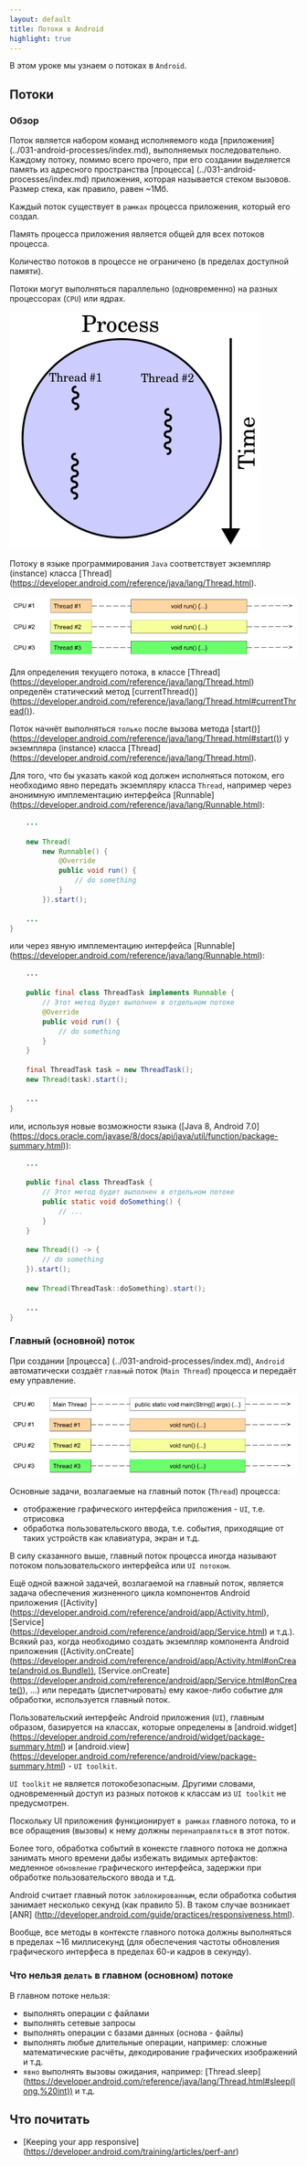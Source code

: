 ```yaml
---
layout: default
title: Потоки в Android
highlight: true
---
```


В этом уроке мы узнаем о потоках в `Android`.

##  Потоки

### Обзор

Поток является набором команд исполняемого кода [приложения] (../031-android-processes/index.md), выполняемых последовательно. Каждому потоку, помимо всего прочего, при его создании выделяется память из адресного пространства [процесса] (../031-android-processes/index.md) приложения, которая называется стеком вызовов. Размер стека, как правило, равен ~1Мб.

Каждый поток существует в `рамках` процесса приложения, который его создал.

Память процесса приложения является общей для всех потоков процесса.

Количество потоков в процессе не ограничено (в пределах доступной памяти).

Потоки могут выполняться параллельно (одновременно) на разных процессорах (`CPU`) или ядрах.

<img src="./img/Multithreaded_process.png"/>

Потоку в языке программирования `Java` соответствует экземпляр (instance) класса [Thread] (https://developer.android.com/reference/java/lang/Thread.html).

<img src="./img/thread_cpu_1.png"/>

Для определения текущего потока, в классе [Thread] (https://developer.android.com/reference/java/lang/Thread.html) определён статический метод [currentThread()] (https://developer.android.com/reference/java/lang/Thread.html#currentThread()).

Поток начнёт выполняться `только` после вызова метода [start()] (https://developer.android.com/reference/java/lang/Thread.html#start()) у экземпляра (instance) класса [Thread] (https://developer.android.com/reference/java/lang/Thread.html).

Для того, что бы указать какой код должен исполняться потоком, его необходимо явно передать экземпляру класса `Thread`, например через анонимную имплементацию интерфейса [Runnable] (https://developer.android.com/reference/java/lang/Runnable.html):

```java
    ...

    new Thread(
        new Runnable() {
            @Override
            public void run() {
                // do something
            }
        }).start();

    ...
}
```

или через явную имплементацию интерфейса [Runnable] (https://developer.android.com/reference/java/lang/Runnable.html):

```java
    ...

    public final class ThreadTask implements Runnable {
        // Этот метод будет выполнен в отдельном потоке
        @Override
        public void run() {
            // do something
        }
    }

    final ThreadTask task = new ThreadTask();
    new Thread(task).start();

    ...
}
```

или, иcпользуя новые возможности языка ([Java 8, Android 7.0] (https://docs.oracle.com/javase/8/docs/api/java/util/function/package-summary.html)):

```java
    ...
    
    public final class ThreadTask {
        // Этот метод будет выполнен в отдельном потоке
        public static void doSomething() {
            // ...
        }
    }

    new Thread(() -> {
        // do something
    }).start();

    new Thread(ThreadTask::doSomething).start();

    ...    
}
```

### Главный (основной) поток

При создании [процесса] (../031-android-processes/index.md), `Android` автоматически создаёт `главный` поток (`Main Thread`) процесса и передаёт ему управление.

<img src="./img/thread_cpu_2.png"/>

Основные задачи, возлагаемые на главный поток (`Thread`) процесса:

- отображение графического интерфейса приложения - `UI`, т.е. отрисовка
- обработка пользовательского ввода, т.е. события, приходящие от таких устройств как клавиатура, экран и т.д.

В силу сказанного выше, главный поток процесса иногда называют потоком пользовательского интерфейса или `UI потоком`.

Ещё одной важной задачей, возлагаемой на главный поток, является задача обеспечения жизненного цикла компонентов Android приложения ([Activity] (https://developer.android.com/reference/android/app/Activity.html), [Service] (https://developer.android.com/reference/android/app/Service.html) и т.д.). Всякий раз, когда необходимо создать экземпляр компонента Android приложения ([Activity.onCreate] (https://developer.android.com/reference/android/app/Activity.html#onCreate(android.os.Bundle)), [Service.onCreate] (https://developer.android.com/reference/android/app/Service.html#onCreate()), ...) или передать (диспетчировать) ему какое-либо событие для обработки, используется главный поток.

Пользовательский интерфейс Android приложения (`UI`), главным образом, базируется на классах, которые определены в [android.widget] (https://developer.android.com/reference/android/widget/package-summary.html) и [android.view] (https://developer.android.com/reference/android/view/package-summary.html) - `UI toolkit`.

`UI toolkit` не является потокобезопасным. Другими словами, одновременный доступ из разных потоков к классам из `UI toolkit` не предусмотрен.

Поскольку UI приложения функционирует `в рамках` главного потока, то и все обращения (вызовы) к нему должны `перенаправляться` в этот поток.

Более того, обработка событий в конексте главного потока не должна занимать много времени дабы избежать видимых артефактов: медленное `обновление` графического интерфейса, задержки при обработке пользовательского ввода и т.д.

Android считает главный поток `заблокированным`, если обработка события занимает несколько секунд (как правило 5). В таком случае возникает [ANR] (http://developer.android.com/guide/practices/responsiveness.html).

Вообще, все методы в контексте главного потока должны выполняться в пределах ~16 миллисекунд (для обеспечения частоты обновления графического интерфеса в пределах 60-и кадров в секунду).

### Что нельзя `делать` в главном (основном) потоке

В главном потоке нельзя:

- выполнять операции с файлами
- выполнять сетевые запросы
- выполнять операции с базами данных (основа - файлы)
- выполнять любые длительные операции, например: сложные математические расчёты, декодирование графических изображений и т.д.
- `явно` выполнять вызовы ожидания, например: [Thread.sleep] (https://developer.android.com/reference/java/lang/Thread.html#sleep(long,%20int)) и т.д.

## Что почитать

- [Keeping your app responsive] (https://developer.android.com/training/articles/perf-anr)
